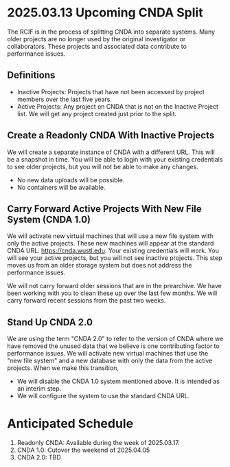 # 2025.03.13 Upcoming CNDA Split

The RCIF is in the process of splitting CNDA into separate systems.
Many older projects are no longer used by the original investigator or collaborators.
These projects and associated data contribute to performance issues.

## Definitions
 - Inactive Projects: Projects that have not been accessed by project members over the last five years.
 - Active Projects: Any project on CNDA that is not on the Inactive Project list.
 We will get any project created just prior to the split.

## Create a Readonly CNDA With Inactive Projects
We will create a separate instance of CNDA with a different URL.
This will be a snapshot in time.
You will be able to login with your existing credentials to see older projects, but you will not be able to make any changes.
 - No new data uploads will be possible.
 - No containers will be available.

## Carry Forward Active Projects With New File System (CNDA 1.0)
We will activate new virtual machines that will use a new file system with only the active projects.
These new machines will appear at the standard CNDA URL: https://cnda.wustl.edu.
Your existing credentials will work.
You will see your active projects, but you will not see inactive projects.
This step moves us from an older storage system but does not address the performance issues.

We will not carry forward older sessions that are in the prearchive.
We have been working with you to clean these up over the last few months.
We will carry forward recent sessions from the past two weeks.

## Stand Up CNDA 2.0
We are using the term "CNDA 2.0" to refer to the version of CNDA where we have removed the unused data that we believe is one contributing factor to performance issues.
We will activate new virtual machines that use the "new file system" and a new database with only the data from the active projects.
When we make this transition,
- We will disable the CNDA 1.0 system mentioned above. It is intended as an interim step.
- We will configure the system to use the standard CNDA URL.

# Anticipated Schedule
1. Readonly CNDA: Available during the week of 2025.03.17.
2. CNDA 1.0: Cutover the weekend of 2025.04.05
3. CNDA 2.0: TBD

